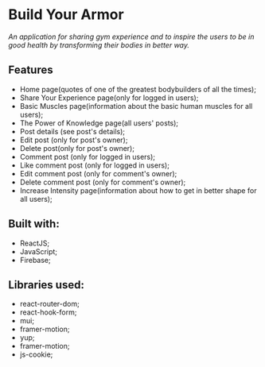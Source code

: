 # Build Your Armor

*An application for sharing gym experience and to inspire the users to be in good health by transforming their bodies in better way.*

## Features

- Home page(quotes of one of the greatest bodybuilders of all the times);
- Share Your Experience page(only for logged in users);
- Basic Muscles page(information about the basic human muscles for all users);
- The Power of Knowledge page(all users' posts);
- Post details (see post's details);
- Edit post (only for post's owner);
- Delete post(only for post's owner);
- Comment post (only for logged in users);
- Like comment post (only for logged in users);
- Edit comment post (only for comment's owner);
- Delete comment post (only for comment's owner);
- Increase Intensity page(information about how to get in better shape for all users);

## Built with:

- ReactJS;
- JavaScript;
- Firebase;

## Libraries used:

- react-router-dom;
- react-hook-form;
- mui;
- framer-motion;
- yup;
- framer-motion;
- js-cookie;